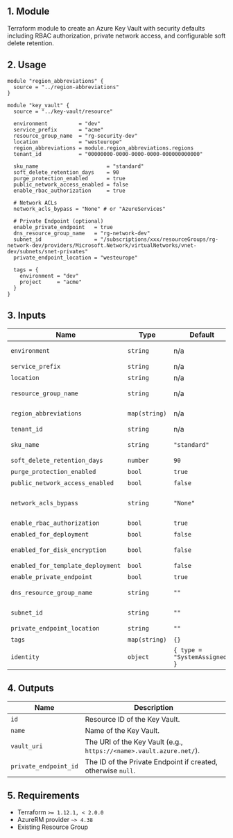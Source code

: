 ## 1. Module
Terraform module to create an Azure Key Vault with security defaults including RBAC authorization, private network access, and configurable soft delete retention.

## 2. Usage
```hcl
module "region_abbreviations" {
  source = "../region-abbreviations"
}

module "key_vault" {
  source = "../key-vault/resource"

  environment          = "dev"
  service_prefix       = "acme"
  resource_group_name  = "rg-security-dev"
  location             = "westeurope"
  region_abbreviations = module.region_abbreviations.regions
  tenant_id            = "00000000-0000-0000-0000-000000000000"

  sku_name                      = "standard"
  soft_delete_retention_days    = 90
  purge_protection_enabled      = true
  public_network_access_enabled = false
  enable_rbac_authorization     = true

  # Network ACLs
  network_acls_bypass = "None" # or "AzureServices"

  # Private Endpoint (optional)
  enable_private_endpoint   = true
  dns_resource_group_name   = "rg-network-dev"
  subnet_id                 = "/subscriptions/xxx/resourceGroups/rg-network-dev/providers/Microsoft.Network/virtualNetworks/vnet-dev/subnets/snet-privates"
  private_endpoint_location = "westeurope"

  tags = {
    environment = "dev"
    project     = "acme"
  }
}
```

## 3. Inputs
| Name | Type | Default | Required | Description |
|------|------|---------|:--------:|-------------|
| `environment` | `string` | n/a | yes | Environment project (dev, qua or prd). |
| `service_prefix` | `string` | n/a | yes | Prefix or name of the project. |
| `location` | `string` | n/a | yes | Azure region. |
| `resource_group_name` | `string` | n/a | yes | Resource group in which to create the Key Vault. |
| `region_abbreviations` | `map(string)` | n/a | yes | Map of Azure locations to abbreviations. |
| `tenant_id` | `string` | n/a | yes | Azure Tenant ID. |
| `sku_name` | `string` | `"standard"` | no | Key Vault SKU (`standard` or `premium`). |
| `soft_delete_retention_days` | `number` | `90` | no | Soft delete retention in days. |
| `purge_protection_enabled` | `bool` | `true` | no | Enable purge protection. |
| `public_network_access_enabled` | `bool` | `false` | no | Allow public network access. |
| `network_acls_bypass` | `string` | `"None"` | no | Traffic that can bypass Key Vault network rules (`None`, `AzureServices`). |
| `enable_rbac_authorization` | `bool` | `true` | no | Enable Azure RBAC authorization. |
| `enabled_for_deployment` | `bool` | `false` | no | Allow VM to retrieve certificates. |
| `enabled_for_disk_encryption` | `bool` | `false` | no | Allow Disk Encryption to retrieve secrets. |
| `enabled_for_template_deployment` | `bool` | `false` | no | Allow ARM to retrieve secrets. |
| `enable_private_endpoint` | `bool` | `true` | no | Create a Private Endpoint. |
| `dns_resource_group_name` | `string` | `""` | no | RG with Private DNS Zone `privatelink.vaultcore.azure.net`. |
| `subnet_id` | `string` | `""` | no | Subnet ID for the Private Endpoint. |
| `private_endpoint_location` | `string` | `""` | no | Location for the Private Endpoint. |
| `tags` | `map(string)` | `{}` | no | Tags to apply to resources. |
| `identity` | `object` | `{ type = "SystemAssigned" }` | no | Managed identity configuration. |

## 4. Outputs
| Name | Description |
|------|-------------|
| `id` | Resource ID of the Key Vault. |
| `name` | Name of the Key Vault. |
| `vault_uri` | The URI of the Key Vault (e.g., `https://<name>.vault.azure.net/`). |
| `private_endpoint_id` | The ID of the Private Endpoint if created, otherwise `null`. |

## 5. Requirements
- Terraform `>= 1.12.1, < 2.0.0`
- AzureRM provider `~> 4.38`
- Existing Resource Group


